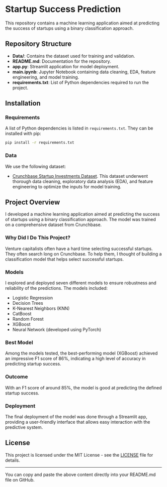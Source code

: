 # Startup Success Prediction

This repository contains a machine learning application aimed at predicting the success of startups using a binary classification approach.

## Repository Structure

- **Data/**: Contains the dataset used for training and validation.
- **README.md**: Documentation for the repository.
- **app.py**: Streamlit application for model deployment.
- **main.ipynb**: Jupyter Notebook containing data cleaning, EDA, feature engineering, and model training.
- **requirements.txt**: List of Python dependencies required to run the project.

## Installation

### Requirements

A list of Python dependencies is listed in `requirements.txt`. They can be installed with pip:
```bash
pip install -r requirements.txt
```

### Data

We use the following dataset:

- [Crunchbase Startup Investments Dataset](https://www.kaggle.com/datasets/arindam235/startup-investments-crunchbase/data). This dataset underwent thorough data cleaning, exploratory data analysis (EDA), and feature engineering to optimize the inputs for model training.

## Project Overview

I developed a machine learning application aimed at predicting the success of startups using a binary classification approach. The model was trained on a comprehensive dataset from Crunchbase.

### Why Did I Do This Project?

Venture capitalists often have a hard time selecting successful startups. They often search long on Crunchbase. To help them, I thought of building a classification model that helps select successful startups.

### Models

I explored and deployed seven different models to ensure robustness and reliability of the predictions. The models included:

- Logistic Regression
- Decision Trees
- K-Nearest Neighbors (KNN)
- CatBoost
- Random Forest
- XGBoost
- Neural Network (developed using PyTorch)

### Best Model

Among the models tested, the best-performing model (XGBoost) achieved an impressive F1 score of 86%, indicating a high level of accuracy in predicting startup success.

### Outcome

With an F1 score of around 85%, the model is good at predicting the defined startup success.

### Deployment

The final deployment of the model was done through a Streamlit app, providing a user-friendly interface that allows easy interaction with the predictive system.

## License

This project is licensed under the MIT License - see the [LICENSE](LICENSE) file for details.

---

You can copy and paste the above content directly into your README.md file on GitHub.
